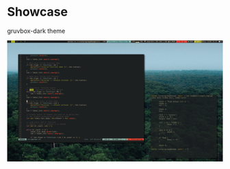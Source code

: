 # Showcase

gruvbox-dark theme

![alt-text](https://raw.githubusercontent.com/santaclz/config-files/master/Screenshot%20from%202021-02-14%2021-18-11.png)
